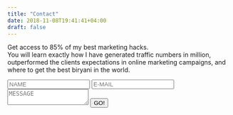 ```yaml
---
title: "Contact"
date: 2018-11-08T19:41:41+04:00
draft: false
---
```


Get access to 85% of my best marketing hacks.<br>
You will learn exactly how I have generated traffic numbers in million, outperformed the clients expectations in online marketing campaigns, and where to get the best biryani in the world.


<form id="form" class="topBefore" method="POST" data-netlify="true">
		
<input type="name" type="text" placeholder="NAME">
<input type="email" type="text" placeholder="E-MAIL">
<textarea id="message" type="text" placeholder="MESSAGE"></textarea>
      
  <input id="submit" type="submit" value="GO!">
  
</form>
